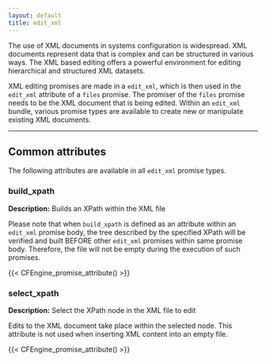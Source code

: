 ```yaml
---
layout: default
title: edit_xml
---
```


The use of XML documents in systems configuration is widespread. XML
documents represent data that is complex and can be structured in
various ways. The XML based editing offers a powerful environment for
editing hierarchical and structured XML datasets.

XML editing promises are made in a `edit_xml`, which is then
used in the `edit_xml` attribute of a `files` promise. The promiser of
the `files` promise needs to be the XML document that is being edited.
Within an `edit_xml` bundle, various promise types are available to create
new or manipulate existing XML documents.

---

<!-- Use any suitable promise type for lookups in promise_attribute
# build_xpath
-->

## Common attributes

<!-- Don't change the name of this heading. It affects how the
CFEngine_promise_attribute macro functions. If the name changes, then promise
prototypes will not work. -->

The following attributes are available in all `edit_xml` promise types.

### build_xpath

**Description:** Builds an XPath within the XML file

Please note that when `build_xpath` is defined as an attribute within
an `edit_xml` promise body, the tree described by the specified XPath
will be verified and built BEFORE other `edit_xml` promises within same
promise body. Therefore, the file will not be empty during the execution
of such promises.

{{< CFEngine_promise_attribute() >}}

### select_xpath

**Description:** Select the XPath node in the XML file to edit

Edits to the XML document take place within the selected node. This
attribute is not used when inserting XML content into an empty file.

{{< CFEngine_promise_attribute() >}}
